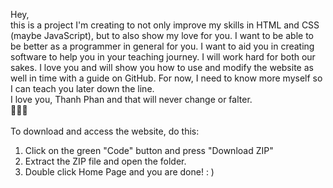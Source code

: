 Hey,<br>
this is a project I'm creating to not only improve my skills in HTML and CSS (maybe JavaScript), but to also show my love for you. I want to be able to be better as a 
programmer in general for you. I want to aid you in creating software to help you in your teaching journey. I will work hard for both our sakes. I love you and will
show you how to use and modify the website as well in time with a guide on GitHub. For now, I need to know more myself so I can teach you later down the line.<br>
I love you, Thanh Phan and that will never change or falter. <br>
💖💖💖<br>
<br>
To download and access the website, do this:<br>
1. Click on the green "Code" button and press "Download ZIP"<br>
2. Extract the ZIP file and open the folder.<br>
3. Double click Home Page and you are done! : )<br>